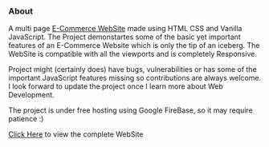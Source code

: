 <h3>About</h3>

A multi page [E-Commerce WebSite](https://e-commerce-website-vineet.web.app/) made using HTML CSS and Vanilla JavaScript.
The Project demonstartes some of the basic yet important features of an E-Commerce Website which is only the tip of an iceberg.
The WebSite is compatible with all the viewports and is completely Responsive. 

Project might (certainly does) have bugs, vulnerabilities or has some of the important JavaScript features missing so contributions are always welcome. <br>I look forward to update the 
project once I learn more about Web Development.

The project is under free hosting using Google FireBase, so it may require patience :)

[Click Here](https://e-commerce-website-vineet.web.app/) to view the complete WebSite
